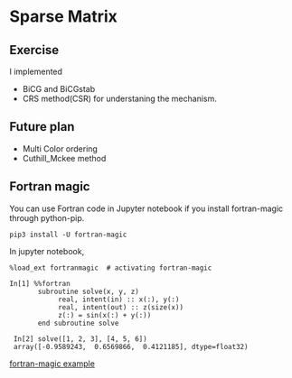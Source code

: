 # Sparse Matrix

## Exercise

I implemented
* BiCG and BiCGstab
* CRS method(CSR)
for understaning the mechanism.

## Future plan
* Multi Color ordering
* Cuthill_Mckee method


## Fortran magic

You can use Fortran code in Jupyter notebook if you install fortran-magic through python-pip.

```shell:
pip3 install -U fortran-magic
```

In jupyter notebook, 

```python:
%load_ext fortranmagic  # activating fortran-magic
```

```python:
In[1] %%fortran
       subroutine solve(x, y, z)
            real, intent(in) :: x(:), y(:)
            real, intent(out) :: z(size(x))
            z(:) = sin(x(:) + y(:))
       end subroutine solve
       
 In[2] solve([1, 2, 3], [4, 5, 6])
 array([-0.9589243,  0.6569866,  0.4121185], dtype=float32)
```
[fortran-magic example](http://arogozhnikov.github.io/2015/11/29/using-fortran-from-python.html)